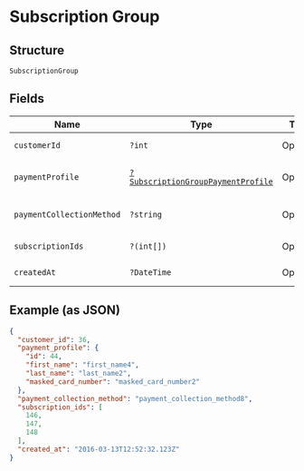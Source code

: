 
# Subscription Group

## Structure

`SubscriptionGroup`

## Fields

| Name | Type | Tags | Description | Getter | Setter |
|  --- | --- | --- | --- | --- | --- |
| `customerId` | `?int` | Optional | - | getCustomerId(): ?int | setCustomerId(?int customerId): void |
| `paymentProfile` | [`?SubscriptionGroupPaymentProfile`](../../doc/models/subscription-group-payment-profile.md) | Optional | - | getPaymentProfile(): ?SubscriptionGroupPaymentProfile | setPaymentProfile(?SubscriptionGroupPaymentProfile paymentProfile): void |
| `paymentCollectionMethod` | `?string` | Optional | - | getPaymentCollectionMethod(): ?string | setPaymentCollectionMethod(?string paymentCollectionMethod): void |
| `subscriptionIds` | `?(int[])` | Optional | - | getSubscriptionIds(): ?array | setSubscriptionIds(?array subscriptionIds): void |
| `createdAt` | `?DateTime` | Optional | - | getCreatedAt(): ?\DateTime | setCreatedAt(?\DateTime createdAt): void |

## Example (as JSON)

```json
{
  "customer_id": 36,
  "payment_profile": {
    "id": 44,
    "first_name": "first_name4",
    "last_name": "last_name2",
    "masked_card_number": "masked_card_number2"
  },
  "payment_collection_method": "payment_collection_method8",
  "subscription_ids": [
    146,
    147,
    148
  ],
  "created_at": "2016-03-13T12:52:32.123Z"
}
```

